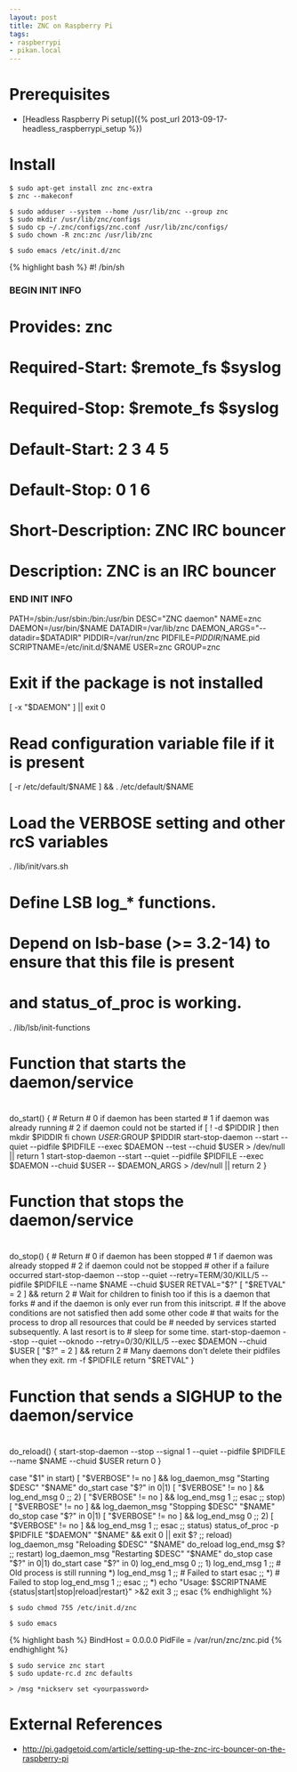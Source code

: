 ```yaml
---
layout: post
title: ZNC on Raspberry Pi
tags:
- raspberrypi
- pikan.local
---
```


Prerequisites
=============

- [Headless Raspberry Pi setup]({% post_url 2013-09-17-headless_raspberrypi_setup %})


Install
=======

    $ sudo apt-get install znc znc-extra
    $ znc --makeconf

    $ sudo adduser --system --home /usr/lib/znc --group znc
    $ sudo mkdir /usr/lib/znc/configs
    $ sudo cp ~/.znc/configs/znc.conf /usr/lib/znc/configs/
    $ sudo chown -R znc:znc /usr/lib/znc

    $ sudo emacs /etc/init.d/znc

{% highlight bash %}
#! /bin/sh
### BEGIN INIT INFO
# Provides:          znc
# Required-Start:    $remote_fs $syslog
# Required-Stop:     $remote_fs $syslog
# Default-Start:     2 3 4 5
# Default-Stop:      0 1 6
# Short-Description: ZNC IRC bouncer
# Description:       ZNC is an IRC bouncer
### END INIT INFO

PATH=/sbin:/usr/sbin:/bin:/usr/bin
DESC="ZNC daemon"
NAME=znc
DAEMON=/usr/bin/$NAME
DATADIR=/var/lib/znc
DAEMON_ARGS="--datadir=$DATADIR"
PIDDIR=/var/run/znc
PIDFILE=$PIDDIR/$NAME.pid
SCRIPTNAME=/etc/init.d/$NAME
USER=znc
GROUP=znc

# Exit if the package is not installed
[ -x "$DAEMON" ] || exit 0

# Read configuration variable file if it is present
[ -r /etc/default/$NAME ] && . /etc/default/$NAME

# Load the VERBOSE setting and other rcS variables
. /lib/init/vars.sh

# Define LSB log_* functions.
# Depend on lsb-base (>= 3.2-14) to ensure that this file is present
# and status_of_proc is working.
. /lib/lsb/init-functions

#
# Function that starts the daemon/service
#
do_start()
{
    # Return
    #   0 if daemon has been started
    #   1 if daemon was already running
    #   2 if daemon could not be started
    if [ ! -d $PIDDIR ]
    then
        mkdir $PIDDIR
    fi
    chown $USER:$GROUP $PIDDIR
    start-stop-daemon --start --quiet --pidfile $PIDFILE --exec $DAEMON --test --chuid $USER > /dev/null || return 1
    start-stop-daemon --start --quiet --pidfile $PIDFILE --exec $DAEMON --chuid $USER -- $DAEMON_ARGS > /dev/null || return 2
}

#
# Function that stops the daemon/service
#
do_stop()
{
    # Return
    #   0 if daemon has been stopped
    #   1 if daemon was already stopped
    #   2 if daemon could not be stopped
    #   other if a failure occurred
    start-stop-daemon --stop --quiet --retry=TERM/30/KILL/5 --pidfile $PIDFILE --name $NAME --chuid $USER
    RETVAL="$?"
    [ "$RETVAL" = 2 ] && return 2
    # Wait for children to finish too if this is a daemon that forks
    # and if the daemon is only ever run from this initscript.
    # If the above conditions are not satisfied then add some other code
    # that waits for the process to drop all resources that could be
    # needed by services started subsequently.  A last resort is to
    # sleep for some time.
    start-stop-daemon --stop --quiet --oknodo --retry=0/30/KILL/5 --exec $DAEMON --chuid $USER
    [ "$?" = 2 ] && return 2
    # Many daemons don't delete their pidfiles when they exit.
    rm -f $PIDFILE
    return "$RETVAL"
}

#
# Function that sends a SIGHUP to the daemon/service
#
do_reload() {
    start-stop-daemon --stop --signal 1 --quiet --pidfile $PIDFILE --name $NAME --chuid $USER
    return 0
}

case "$1" in
  start)
    [ "$VERBOSE" != no ] && log_daemon_msg "Starting $DESC" "$NAME"
    do_start
    case "$?" in
        0|1) [ "$VERBOSE" != no ] && log_end_msg 0 ;;
        2) [ "$VERBOSE" != no ] && log_end_msg 1 ;;
    esac
    ;;
  stop)
    [ "$VERBOSE" != no ] && log_daemon_msg "Stopping $DESC" "$NAME"
    do_stop
    case "$?" in
        0|1) [ "$VERBOSE" != no ] && log_end_msg 0 ;;
        2) [ "$VERBOSE" != no ] && log_end_msg 1 ;;
    esac
    ;;
  status)
    status_of_proc -p $PIDFILE "$DAEMON" "$NAME" && exit 0 || exit $?
    ;;
  reload)
    log_daemon_msg "Reloading $DESC" "$NAME"
    do_reload
    log_end_msg $?
    ;;
  restart)
    log_daemon_msg "Restarting $DESC" "$NAME"
    do_stop
    case "$?" in
      0|1)
        do_start
        case "$?" in
            0) log_end_msg 0 ;;
            1) log_end_msg 1 ;; # Old process is still running
            *) log_end_msg 1 ;; # Failed to start
        esac
        ;;
      *)
        # Failed to stop
        log_end_msg 1
        ;;
    esac
    ;;
  *)
    echo "Usage: $SCRIPTNAME {status|start|stop|reload|restart}" >&2
    exit 3
    ;;
esac
{% endhighlight %}

    $ sudo chmod 755 /etc/init.d/znc

    $ sudo emacs

{% highlight bash %}
BindHost = 0.0.0.0
PidFile = /var/run/znc/znc.pid
{% endhighlight %}

    $ sudo service znc start
    $ sudo update-rc.d znc defaults

    > /msg *nickserv set <yourpassword>


External References
===================

- <http://pi.gadgetoid.com/article/setting-up-the-znc-irc-bouncer-on-the-raspberry-pi>
